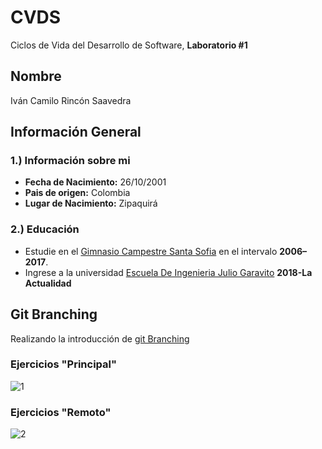 # CVDS
Ciclos de Vida del Desarrollo de Software, **Laboratorio #1**


## Nombre 
Iván Camilo Rincón Saavedra

## Información General

### 1.)  Información sobre mi
* **Fecha de Nacimiento:** 26/10/2001
* **Pais de origen:** Colombia
* **Lugar de Nacimiento:** Zipaquirá 

### 2.) Educación
* Estudie en el [Gimnasio Campestre Santa Sofia](https://gimnasiosantasofia.edu.co/) en el intervalo **2006–2017**.
* Ingrese a la universidad [Escuela De Ingenieria Julio Garavito](https://www.escuelaing.edu.co/es/) **2018-La Actualidad**  

## Git Branching

Realizando la introducción de [git Branching](https://learngitbranching.js.org/?locale=es_ES)

### Ejercicios "Principal"

![1](https://github.com/Rincon10/PRIVATE-CVDS/blob/master/Laboratorios/Laboratorio1-CVDS/resources/pt1.jpg)

### Ejercicios "Remoto" 

![2](https://github.com/Rincon10/PRIVATE-CVDS/blob/master/Laboratorios/Laboratorio1-CVDS/resources/pt2.jpg)
